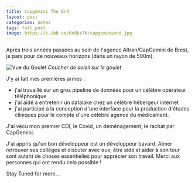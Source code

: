 ```yaml
---
title: Capgemini The End
layout: post
categories: notes
tags: full_post
image: https://i.ibb.co/6v8kz7K/capgeminiend.jpg
---
```


Après trois années passées au sein de l'agence Altran/CapGemini de Brest, je pars pour de nouveaux horizons (dans un rayon de 500m).  


![Vue du Goulet](https://i.ibb.co/6v8kz7K/capgeminiend.jpg)
_Coucher de soleil sur le goulet_

<!--more-->

J'y ai fait mes premières armes :

- j'ai travaillé sur un gros pipeline de données pour un célèbre opérateur téléphonique
- j'ai aidé à entretenir un datalake chez un célèbre hébergeur internet
- j'ai participé à la conception d'une interface pour la production d'études cliniques pour le compte d'une célèbre agence du médicament.

J'ai vécu mon premier CDI, le Covid, un déménagement, le rachat par CapGemini.

J'ai appris qu'un bon développeur est un développeur bavard. Aimer retrouver ses collèges et discuter avec eux, être aidé et aider à son tour sont autant de choses essentielles pour apprécier son travail. Merci aux personnes qui ont rendu cela possible ! 

Stay Tuned for more...





